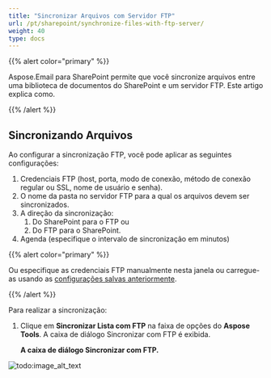 ```yaml
---
title: "Sincronizar Arquivos com Servidor FTP"
url: /pt/sharepoint/synchronize-files-with-ftp-server/
weight: 40
type: docs
---
```



{{% alert color="primary" %}} 

Aspose.Email para SharePoint permite que você sincronize arquivos entre uma biblioteca de documentos do SharePoint e um servidor FTP. Este artigo explica como.

{{% /alert %}} 
## **Sincronizando Arquivos**
Ao configurar a sincronização FTP, você pode aplicar as seguintes configurações:

1. Credenciais FTP (host, porta, modo de conexão, método de conexão regular ou SSL, nome de usuário e senha).
1. O nome da pasta no servidor FTP para a qual os arquivos devem ser sincronizados.
1. A direção da sincronização: 
   1. Do SharePoint para o FTP ou
   1. Do FTP para o SharePoint.
1. Agenda (especifique o intervalo de sincronização em minutos)

{{% alert color="primary" %}} 

Ou especifique as credenciais FTP manualmente nesta janela ou carregue-as usando as [configurações salvas anteriormente](/email/sharepoint/ftp-settings/).

{{% /alert %}} 

Para realizar a sincronização:

1. Clique em **Sincronizar Lista com FTP** na faixa de opções do **Aspose Tools**. A caixa de diálogo Sincronizar com FTP é exibida. 

   **A caixa de diálogo Sincronizar com FTP.** 

![todo:image_alt_text](synchronize-files-with-ftp-server_1.png)